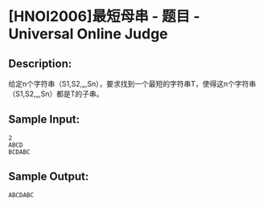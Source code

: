 # [HNOI2006]最短母串 - 题目 - Universal Online Judge

## Description: 

给定n个字符串（S1,S2,„,Sn），要求找到一个最短的字符串T，使得这n个字符串（S1,S2,„,Sn）都是T的子串。


## Sample Input: 
```
2 
ABCD
BCDABC
```

## Sample Output: 
```
ABCDABC
```
